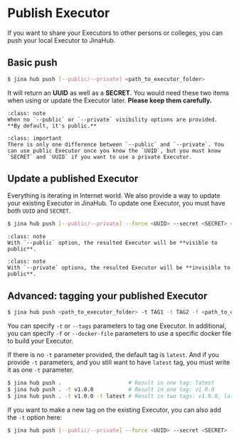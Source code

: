 # Publish Executor

If you want to share your Executors to other persons or colleges, you can push your local Executor to JinaHub.

## Basic push

```bash
$ jina hub push [--public/--private] <path_to_executor_folder>
```

It will return an **UUID** as well as a **SECRET**. You would need these two items when using or update the Executor later. **Please keep them carefully.**


````{admonition} Note
:class: note
When no `--public` or `--private` visibility options are provided. **By default, it's public.**
````

````{admonition} Important
:class: important
There is only one difference between `--public` and `--private`. You can use public Executor once you know the `UUID`, but you must know `SECRET` and `UUID` if you want to use a private Executor.
````


## Update a published Executor

Everything is iterating in Internet world. We also provide a way to update your existing Executor in JinaHub. To update one Executor, you must have both `UUID` and `SECRET`.

```bash
$ jina hub push [--public/--private] --force <UUID> --secret <SECRET> <path_to_executor_folder>
```

````{admonition} Note
:class: note
With `--public` option, the resulted Executor will be **visible to public**.
````

````{admonition} Note
:class: note
With `--private` options, the resulted Executor will be **invisible to public**.
````

## Advanced: tagging your published Executor

```bash
$ jina hub push <path_to_executor_folder> -t TAG1 -t TAG2 -f <path_to_dockerfile>
```

You can specify `-t` or `--tags` parameters to tag one Executor. In additional, you can specify `-f` or `--docker-file` parameters to use a specific docker file to build your Executor.

If there is no `-t` parameter provided, the default tag is `latest`. And if you provide `-t` parameters, and you still want to have `latest` tag, you must write it as one `-t` parameter.

```bash
$ jina hub push .                     # Result in one tag: latest
$ jina hub push . -t v1.0.0           # Result in one tag: v1.0.0
$ jina hub push . -t v1.0.0 -t latest # Result in two tags: v1.0.0, latest
```

If you want to make a new tag on the existing Executor, you can also add the `-t` option here:

```bash
$ jina hub push [--public/--private] --force <UUID> --secret <SECRET> -t TAG <path_to_executor_folder>
```
